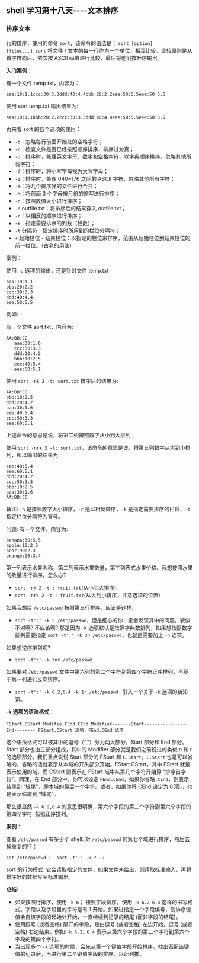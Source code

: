 ## shell 学习第十八天----文本排序

### 排序文本

行的排序，使用的命令 `sort`，该命令的语法是： `sort [option] [files...].sort` 将文件 / 文本的每一行作为一个单位，相互比较，比较原则是从首字符向后，依次按 ASCII 码值进行比较，最后将他们按升序输出。

**入门案例**： 

有一个文件 temp.txt，内容为：

`aaa:10:1.1ccc:30:3.3ddd:40:4.4bbb:20:2.2eee:50:5.5eee:50:5.5`
 
使用 sort temp.txt 输出结果为:

`aaa:10:1.1bbb:20:2.2ccc:30:3.3ddd:40:4.4eee:50:5.5eee:50:5.5`

再来看 sort 的各个选项的使用：

- `-b`：忽略每行前面开始处的空格字符；
- `-c`：检查文件是否已经按照顺序排序，排序过为真；
- `-d`：排序时，处理英文字母、数字和空格字符，以字典顺序排序。忽略其他所有字符；
- `-f`：排序时，将小写字母视为大写字母；
- `-i`：排序时，处理 040~176 之间的 ASCII 字符，忽略其他所有字符；
- `-m`：将几个排序好的文件进行合并；
- `-M`：将前面 3 个字母按月份的缩写进行排序；
- `-n`：按照数值大小进行排序；
- `-o` outfile.txt：将排序后的结果存入 outfile.txt；
- `-r`：以相反的顺序进行排序；
- `-k`：指定需要排序的列数（栏数）；
- `-t` 分隔符：指定排序时所用到的栏位分隔符；
- `+` 起始栏位 - 结束栏位：以指定的栏位来排序，范围从起始栏位到结束栏位的前一栏位。（古老的用法）
 
案例： 

使用 `-u` 选项的输出，还是针对文件 temp.txt

```
aaa:10:1.1
bbb:20:2.2
ccc:30:3.3
ddd:40:4.4
eee:50:5.5
```

例如: 

有一个文件 sort.txt，内容为:

```
AA:BB:CC
   aaa:30:1.6
   ccc:50:3.3
   ddd:20:4.2
   bbb:10:2.5
   eee:40:5.4
   eee:60:5.1
```

使用 `sort -nk 2 -t: sort.txt` 排序后的结果为:

```
AA:BB:CC
bbb:10:2.5
ddd:20:4.2
aaa:30:1.6
eee:40:5.4
ccc:50:3.3
eee:60:5.1
```

上述命令的意思是说，将第二列按照数字从小到大排列
 
使用 `sort -nrk 3 -t: sort.txt`，该命令的意思是说，将第三列数字从大到小排列，所以输出的结果为:

```
eee:40:5.4
eee:60:5.1
ddd:20:4.2
ccc:50:3.3
bbb:10:2.5
aaa:30:1.6
AA:BB:CC
```
备注: `-n` 是按照数字大小排序，`-r` 是以相反顺序，`-k` 是指定需要排序的栏位，`-t` 指定栏位分隔符为冒号。

问题: 有一个文件，内容为:

```
banana:30:5.5
apple:10:2.5
pear:90:2.3
orange:20:3.4
```

第一列表示水果名称，第二列表示水果数量，第三列表式水果价格。我想按照水果的数量进行排序，怎么办?

- `sort -nk 2 -t : fruit.txt`(从小到大排序)
- `sort -nrk 2 -t : fruit.txt`(从大到小排序，注意选项的位置)

如果我想给 `/etc/passwd` 按照第三行排序，应该是这样:

- `sort -t':' -k 3 /etc/passwd`，但是细心的你一定会发现其中的问题，貌似不对啊? 不应该啊? 那是因为 -k 选项默认是按照字典数排列，如果想按照数字排列需要指定 `sort -t':' -k 3n /etc/passwd`，也就是需要加上 `-n` 选项。

如果想逆序排列呢?

- `sort -t':' -k 3nr /etc/passwd`

如果要对 `/etc/passwd` 文件中第六列的第二个字符到第四个字符正序排列，再基于第一列进行反向排序。

- `sort -t':' -k 6.2,6.4 -k 1r /etc/passwd ` 
引入一个关于 `-k` 选项的新知识。
 
**-k 选项的语法格式**：
 
`FStart.CStart Modifie,FEnd.CEnd Modifier-------Start--------，-------End-------- FStart.CStart 选项，FEnd.CEnd 选项`
 
这个语法格式可以被其中的逗号（“,”）分为两大部分，Start 部分和 End 部分。Start 部分也由三部分组成，其中的 Modifier 部分就是我们之前说过的类似 n 和 r 的选项部分。我们重点说说 Start 部分的 FStart 和 `C.Start`。`C.Start` 也是可以省略的，省略的话就表示从本域的开头部分开始。FStart.CStart，其中 FStart 就是表示使用的域，而 CStart 则表示在 FStart 域中从第几个字符开始算 “排序首字符”。同理，在 End 部分中，你可以设定 `FEnd.CEnd`，如果你省略`.CEnd`，则表示结尾到 “域尾”，即本域的最后一个字符。或者，如果你将 CEnd 设定为 0(零)，也是表示结尾到 “域尾”。

那么很显然 `-k 6.2,6.4` 的意思很明确，第六个字段的第二个字符到第六个字段的第四个字符. 按照正序排列。
 
**案例**：

查看 `/etc/passwd` 有多少个 shell: 对 `/etc/passwd` 的第七个域进行排序，然后去掉重复的行：

`cat /etc/passwd |  sort -t':' -k 7 -u`
 
sort 的行为模式: 它会读取指定的文件，如果文件未给出，则读取标准输入，再将排序好的数据写至标准输出。
 
**总结**:

- 如果按照行排序，使用 `-k 6`； 按照字段排序，使用 `-k 6.2 6.4` 这样的书写格式。字段以及字段里的字符是有 1 开始。如果进指定一个字段编号，则排序键值会自该字段的起始处开始，一直继续到记录的结尾 (而非字段的结尾)。
- 使用逗号 (或者空格) 隔开的字段，是由逗号 (或者空格) 左边开始，逗号 (或者空格) 右边结束。例如:`-k 6.2，6.4` 表示从第六个字段的第二个字符到第六个字段的第四个字符。
- 当出现多个 `-k` 选项的时候，会先从第一个键值字段开始排序，找出匹配该键值的记录后，再进行第二个键值字段的排序，以此列推。
